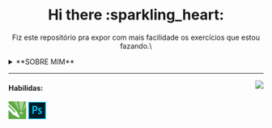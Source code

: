 <div align="center">
  <h1>Hi there :sparkling_heart:	</h1>

  Fiz este repositório pra expor com mais facilidade os exercícios que estou fazando.\
</div>

  <details>
  <summary>**SOBRE MIM**</summary>

    - Eu me chamo Maycon, tenho 20 anos, sou de maceió no estado de alagoas, estudando Análise e Desenvolvimento de Sistemas, atualmente eu tabalho com Design Gráfico e Sublimação.
    - Sou habilidoso com **CorelDRAW**, **Photoshop** e cheguei até a usar o **InDesign**, hoje estou tentando migrar para o **Gimp e Inkscape**.
    - Relacionado a programação estou iniciando, estou prendendo atualmente, Postgre, e JavaScript.

  </details>

  --- 
  <img align="right" src="https://github-readme-stats.vercel.app/api/top-langs/?username=maycondiasz&layout=compact&langs_count=16&theme=tokyonight"/>
  <h4 align="left">Habilidas:</h4>
  
  <div style="display: inline-block;">
    <img title="corelDraw" width="35px" src="https://github.com/maycondiasz/maycondiasz/blob/master/imagens/corel_draw_x7_0.png?raw=true">
    <img title="corelDraw" width="35px" src="https://github.com/maycondiasz/maycondiasz/blob/master/imagens/Photoshop_CC_icon.png?raw=true">
  </div>
